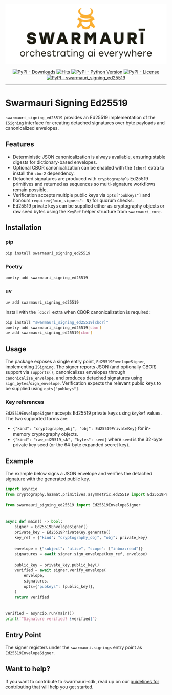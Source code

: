![Swarmauri Logo](https://github.com/swarmauri/swarmauri-sdk/blob/3d4d1cfa949399d7019ae9d8f296afba773dfb7f/assets/swarmauri.brand.theme.svg)


<p align="center">
    <a href="https://pypi.org/project/swarmauri_signing_ed25519/">
        <img src="https://img.shields.io/pypi/dm/swarmauri_signing_ed25519" alt="PyPI - Downloads"/></a>
    <a href="https://hits.sh/github.com/swarmauri/swarmauri-sdk/tree/master/pkgs/standards/swarmauri_signing_ed25519/">
        <img alt="Hits" src="https://hits.sh/github.com/swarmauri/swarmauri-sdk/tree/master/pkgs/standards/swarmauri_signing_ed25519.svg"/></a>
    <a href="https://pypi.org/project/swarmauri_signing_ed25519/">
        <img src="https://img.shields.io/pypi/pyversions/swarmauri_signing_ed25519" alt="PyPI - Python Version"/></a>
    <a href="https://pypi.org/project/swarmauri_signing_ed25519/">
        <img src="https://img.shields.io/pypi/l/swarmauri_signing_ed25519" alt="PyPI - License"/></a>
    <a href="https://pypi.org/project/swarmauri_signing_ed25519/">
        <img src="https://img.shields.io/pypi/v/swarmauri_signing_ed25519?label=swarmauri_signing_ed25519&color=green" alt="PyPI - swarmauri_signing_ed25519"/></a>
</p>

---

# Swarmauri Signing Ed25519

`swarmauri_signing_ed25519` provides an Ed25519 implementation of the
`ISigning` interface for creating detached signatures over byte payloads and
canonicalized envelopes.

## Features

- Deterministic JSON canonicalization is always available, ensuring stable
  digests for dictionary-based envelopes.
- Optional CBOR canonicalization can be enabled with the `[cbor]` extra to
  install the `cbor2` dependency.
- Detached signatures are produced with `cryptography`'s Ed25519 primitives and
  returned as sequences so multi-signature workflows remain possible.
- Verification accepts multiple public keys via `opts["pubkeys"]` and honours
  `require={"min_signers": N}` for quorum checks.
- Ed25519 private keys can be supplied either as cryptography objects or raw
  seed bytes using the `KeyRef` helper structure from `swarmauri_core`.

## Installation

### pip

```bash
pip install swarmauri_signing_ed25519
```

### Poetry

```bash
poetry add swarmauri_signing_ed25519
```

### uv

```bash
uv add swarmauri_signing_ed25519
```

Install with the `[cbor]` extra when CBOR canonicalization is required:

```bash
pip install "swarmauri_signing_ed25519[cbor]"
poetry add swarmauri_signing_ed25519[cbor]
uv add swarmauri_signing_ed25519[cbor]
```

## Usage

The package exposes a single entry point, `Ed25519EnvelopeSigner`, implementing
`ISigning`. The signer reports JSON (and optionally CBOR) support via
`supports()`, canonicalizes envelopes through `canonicalize_envelope`, and
produces detached signatures using `sign_bytes`/`sign_envelope`. Verification
expects the relevant public keys to be supplied using `opts["pubkeys"]`.

### Key references

`Ed25519EnvelopeSigner` accepts Ed25519 private keys using `KeyRef` values. The
two supported forms are:

- `{"kind": "cryptography_obj", "obj": Ed25519PrivateKey}` for in-memory
  cryptography objects.
- `{"kind": "raw_ed25519_sk", "bytes": seed}` where `seed` is the 32-byte
  private key seed (or the 64-byte expanded secret key).

## Example

The example below signs a JSON envelope and verifies the detached signature with
the generated public key.

<!-- example-start -->
```python
import asyncio
from cryptography.hazmat.primitives.asymmetric.ed25519 import Ed25519PrivateKey

from swarmauri_signing_ed25519 import Ed25519EnvelopeSigner


async def main() -> bool:
    signer = Ed25519EnvelopeSigner()
    private_key = Ed25519PrivateKey.generate()
    key_ref = {"kind": "cryptography_obj", "obj": private_key}

    envelope = {"subject": "alice", "scope": ["inbox:read"]}
    signatures = await signer.sign_envelope(key_ref, envelope)

    public_key = private_key.public_key()
    verified = await signer.verify_envelope(
        envelope,
        signatures,
        opts={"pubkeys": [public_key]},
    )
    return verified


verified = asyncio.run(main())
print(f"Signature verified? {verified}")
```
<!-- example-end -->

## Entry Point

The signer registers under the `swarmauri.signings` entry point as
`Ed25519EnvelopeSigner`.

## Want to help?

If you want to contribute to swarmauri-sdk, read up on our
[guidelines for contributing](https://github.com/swarmauri/swarmauri-sdk/blob/master/CONTRIBUTING.md)
that will help you get started.